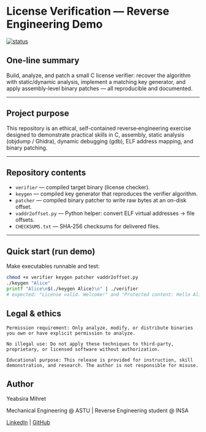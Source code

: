 # License Verification — Reverse Engineering Demo

[![status](https://img.shields.io/badge/status-educational-blue)]()

## One‑line summary
Build, analyze, and patch a small C license verifier: recover the algorithm with static/dynamic analysis, implement a matching key generator, and apply assembly-level binary patches — all reproducible and documented.

---

## Project purpose
This repository is an ethical, self-contained reverse‑engineering exercise designed to demonstrate practical skills in C, assembly, static analysis (objdump / Ghidra), dynamic debugging (gdb), ELF address mapping, and binary patching.

---

## Repository contents
- `verifier` — compiled target binary (license checker).
- `keygen` — compiled key generator that reproduces the verifier algorithm.
- `patcher` — compiled binary patcher to write raw bytes at an on-disk offset.
- `vaddr2offset.py` — Python helper: convert ELF virtual addresses → file offsets.
- `CHECKSUMS.txt` — SHA‑256 checksums for delivered files.
---

## Quick start (run demo)
Make executables runnable and test:

```bash
chmod +x verifier keygen patcher vaddr2offset.py
./keygen "Alice"               
printf "Alice\n$(./keygen Alice)\n" | ./verifier
# expected: "License valid. Welcome!" and "Protected content: Hello Alice!"
```
## Legal & ethics

    Permission requirement: Only analyze, modify, or distribute binaries you own or have explicit permission to analyze.

    No illegal use: Do not apply these techniques to third‑party, proprietary, or licensed software without authorization.

    Educational purpose: This release is provided for instruction, skill demonstration, and research. The author is not responsible for misuse.

## Author

Yeabsira Mihret

Mechanical Engineering @ ASTU | Reverse Engineering student @ INSA

[LinkedIn](https://www.linkedin.com/in/yeabsira-mihret) | [GitHub](https://github.com/yeabsira-mihret)

